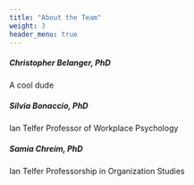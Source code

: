 ```yaml
---
title: "About the Team"
weight: 3
header_menu: true
---
```


##### Christopher Belanger, PhD

A cool dude

##### Silvia Bonaccio, PhD

Ian Telfer Professor of Workplace Psychology

##### Samia Chreim, PhD

Ian Telfer Professorship in Organization Studies

